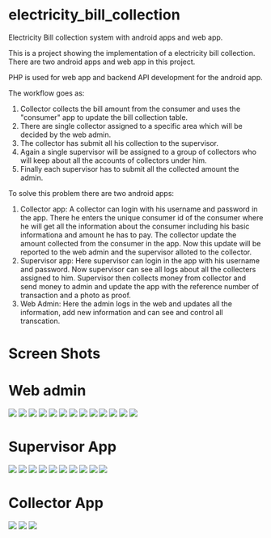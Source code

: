 # electricity_bill_collection
Electricity Bill collection system with android apps and web app.

This is a project showing the implementation of a electricity bill collection. There are two android apps and web app in this project.

PHP is used for web app and backend API development for the android app.

The workflow goes as:
1. Collector collects the bill amount from the consumer and uses the "consumer" app to update the bill collection table.
2. There are single collector assigned to a specific area which will be decided by the web admin.
3. The collector has submit all his collection to the supervisor.
4. Again a single supervisor will be assigned to a group of collectors who will keep about all the accounts of collectors under him.
5. Finally each supervisor has to submit all the collected amount the admin.

To solve this problem there are two android apps:
1. Collector app: A collector can login with his username and password in the app. There he enters the unique consumer id of the consumer where he will get all the information about the consumer including his basic informationa and amount he has to pay. The collector update the amount collected from the consumer in the app. Now this update will be reported to the web admin and the supervisor alloted to the collector.
2. Supervisor app: Here supervisor can login in the app with his username and password. Now supervisor can see all logs about all the collecters assigned to him. Supervisor then collects money from collector and send money to admin and update the app with the reference number of transaction and a photo as proof.
3. Web Admin: Here the admin logs in the web and updates all the information, add new information and can see and control all transcation.


# Screen Shots

# Web admin
![](https://github.com/aayushsinha44/electricity_bill_collection/blob/master/screenshot/web_app/screen_shot_0.PNG)
![](https://github.com/aayushsinha44/electricity_bill_collection/blob/master/screenshot/web_app/screen_shot_1.PNG)
![](https://github.com/aayushsinha44/electricity_bill_collection/blob/master/screenshot/web_app/screen_shot_2.PNG)
![](https://github.com/aayushsinha44/electricity_bill_collection/blob/master/screenshot/web_app/screen_shot_3.PNG)
![](https://github.com/aayushsinha44/electricity_bill_collection/blob/master/screenshot/web_app/screen_shot_4.PNG)
![](https://github.com/aayushsinha44/electricity_bill_collection/blob/master/screenshot/web_app/screen_shot_5.PNG)
![](https://github.com/aayushsinha44/electricity_bill_collection/blob/master/screenshot/web_app/screen_shot_6.PNG)
![](https://github.com/aayushsinha44/electricity_bill_collection/blob/master/screenshot/web_app/screen_shot_7.PNG)
![](https://github.com/aayushsinha44/electricity_bill_collection/blob/master/screenshot/web_app/screen_shot_8.PNG)
![](https://github.com/aayushsinha44/electricity_bill_collection/blob/master/screenshot/web_app/screen_shot_9.PNG)
![](https://github.com/aayushsinha44/electricity_bill_collection/blob/master/screenshot/web_app/screen_shot_10.PNG)
![](https://github.com/aayushsinha44/electricity_bill_collection/blob/master/screenshot/web_app/screen_shot_11.PNG)
![](https://github.com/aayushsinha44/electricity_bill_collection/blob/master/screenshot/web_app/screen_shot_12.PNG)

# Supervisor App
![](https://github.com/aayushsinha44/electricity_bill_collection/blob/master/screenshot/supervisor_app/Screenshot_1522156268.png)
![](https://github.com/aayushsinha44/electricity_bill_collection/blob/master/screenshot/supervisor_app/Screenshot_1522156109.png)
![](https://github.com/aayushsinha44/electricity_bill_collection/blob/master/screenshot/supervisor_app/Screenshot_1522156117.png)
![](https://github.com/aayushsinha44/electricity_bill_collection/blob/master/screenshot/supervisor_app/Screenshot_1522156128.png)
![](https://github.com/aayushsinha44/electricity_bill_collection/blob/master/screenshot/supervisor_app/Screenshot_1522156132.png)
![](https://github.com/aayushsinha44/electricity_bill_collection/blob/master/screenshot/supervisor_app/Screenshot_1522156211.png)
![](https://github.com/aayushsinha44/electricity_bill_collection/blob/master/screenshot/supervisor_app/Screenshot_1522156236.png)
![](https://github.com/aayushsinha44/electricity_bill_collection/blob/master/screenshot/supervisor_app/Screenshot_1522156241.png)
![](https://github.com/aayushsinha44/electricity_bill_collection/blob/master/screenshot/supervisor_app/Screenshot_1522156252.png)
![](https://github.com/aayushsinha44/electricity_bill_collection/blob/master/screenshot/supervisor_app/Screenshot_1522156259.png)

# Collector App
![](https://github.com/aayushsinha44/electricity_bill_collection/blob/master/screenshot/collector_app/Screenshot_1508127991.png)
![](https://github.com/aayushsinha44/electricity_bill_collection/blob/master/screenshot/collector_app/Screenshot_1508128094.png)
![](https://github.com/aayushsinha44/electricity_bill_collection/blob/master/screenshot/collector_app/Screenshot_1508138770.png)
